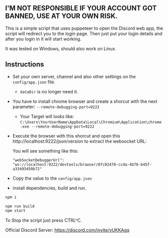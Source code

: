 ## **I'M NOT RESPONSIBLE IF YOUR ACCOUNT GOT BANNED, USE AT YOUR OWN RISK.**

This is a simple script that uses puppeteer to open the Discord web app, the script will redirect you to the login page. 
Then just put your login details and after you login in it will start working.

It was tested on Windows, should also work on Linux.

## Instructions

* Set your own server, channel and also other settings on the `config/app.json` file.
  * `dataDir` is no longer need it.
* You have to install chrome browser and create a shorcut with the next parameter: `--remote-debugging-port=9222`
  * Your Target will looks like:
`C:\Users\YourUserName\AppData\Local\Chromium\Application\chrome.exe --remote-debugging-port=9222`

* Execute the browser with this shorcut and open this http://localhost:9222/json/version to extract the websocket URL:
  
  You will see something like this:
  
  `"webSocketDebuggerUrl": "ws://localhost:9222/devtools/browser/8fc02476-ccda-4b76-b45f-a33493459b72"`

* Copy the value to the `config/app.json`


* install dependencies, build and run.
```bash
npm i

npm run build
npm start

```

To Stop the script just press CTRL^C.

Official Discord Server: https://discord.com/invite/vUKKAgq
